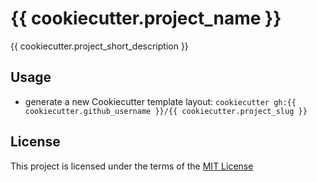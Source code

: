 {{ cookiecutter.project_name }}
===============================

{{ cookiecutter.project_short_description }}

Usage
-----
- generate a new Cookiecutter template layout: `cookiecutter gh:{{ cookiecutter.github_username }}/{{ cookiecutter.project_slug }}`    

License
-------
This project is licensed under the terms of the [MIT License](/LICENSE)
